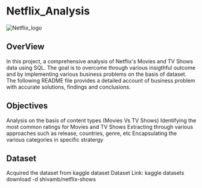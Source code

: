 # Netflix_Analysis

![Netflix_logo](https://github.com/user-attachments/assets/af141207-1a5a-4a3b-b0b3-c96235836680)

## OverView 
In this project, a comprehensive analysis of Netflix's Movies and TV Shows data using SQL. The goal is to overcome through various insigthful outcome and by implementing various business problems on the basis of dataset. The following README file provides a detailed account of business problem with accurate solutions, findings and conclusions.

## Objectives
Analysis on the basis of content types (Movies Vs TV Shows)
Identifying the most common ratings for Movies and TV Shows
Extracting through various approaches such as release, countries, genre, etc
Encapsulating the various categories in specific stratergy

## Dataset
Acquired the dataset from kaggle dataset
Dataset Link: kaggle datasets download -d shivamb/netflix-shows
